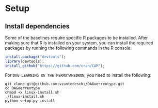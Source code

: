 # Setup
## Install dependencies
Some of the baselines require specific R packages to be installed. After making sure that R is installed on your system, you can install the required packages by running the following commands in the R console:
```R
install.package("devtools");
library(devtools);
install_github("https://github.com/cran/CAM");
```

For `DAG LEARNING ON THE PERMUTAHEDRON`, you need to install the following:
```
git clone git@github.com:vzantedeschi/DAGuerreotype.git
cd DAGuerreotype
chmod +x linux-install.sh
./linux-install.sh
python setup.py install
```

